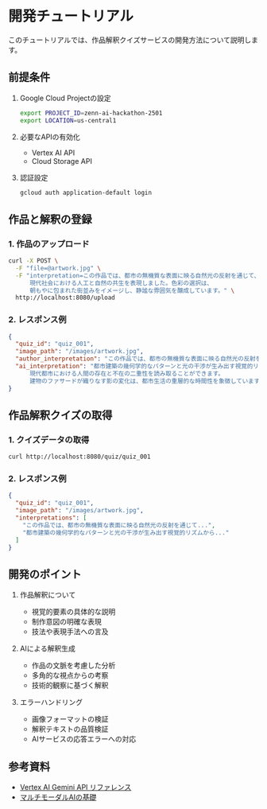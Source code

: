 # 開発チュートリアル

このチュートリアルでは、作品解釈クイズサービスの開発方法について説明します。

## 前提条件

1. Google Cloud Projectの設定
   ```bash
   export PROJECT_ID=zenn-ai-hackathon-2501
   export LOCATION=us-central1
   ```

2. 必要なAPIの有効化
   - Vertex AI API
   - Cloud Storage API

3. 認証設定
   ```bash
   gcloud auth application-default login
   ```

## 作品と解釈の登録

### 1. 作品のアップロード

```bash
curl -X POST \
  -F "file=@artwork.jpg" \
  -F "interpretation=この作品では、都市の無機質な表面に映る自然光の反射を通じて、
      現代社会における人工と自然の共生を表現しました。色彩の選択は、
      朝もやに包まれた街並みをイメージし、静謐な雰囲気を醸成しています。" \
  http://localhost:8080/upload
```

### 2. レスポンス例

```json
{
  "quiz_id": "quiz_001",
  "image_path": "/images/artwork.jpg",
  "author_interpretation": "この作品では、都市の無機質な表面に映る自然光の反射を通じて...",
  "ai_interpretation": "都市建築の幾何学的なパターンと光の干渉が生み出す視覚的リズムから、
      現代都市における人間の存在と不在の二重性を読み取ることができます。
      建物のファサードが織りなす影の変化は、都市生活の重層的な時間性を象徴しています。"
}
```

## 作品解釈クイズの取得

### 1. クイズデータの取得

```bash
curl http://localhost:8080/quiz/quiz_001
```

### 2. レスポンス例

```json
{
  "quiz_id": "quiz_001",
  "image_path": "/images/artwork.jpg",
  "interpretations": [
    "この作品では、都市の無機質な表面に映る自然光の反射を通じて...",
    "都市建築の幾何学的なパターンと光の干渉が生み出す視覚的リズムから..."
  ]
}
```

## 開発のポイント

1. 作品解釈について
   - 視覚的要素の具体的な説明
   - 制作意図の明確な表現
   - 技法や表現手法への言及

2. AIによる解釈生成
   - 作品の文脈を考慮した分析
   - 多角的な視点からの考察
   - 技術的観察に基づく解釈

3. エラーハンドリング
   - 画像フォーマットの検証
   - 解釈テキストの品質検証
   - AIサービスの応答エラーへの対応

## 参考資料

- [Vertex AI Gemini API リファレンス](https://cloud.google.com/vertex-ai/docs/reference)
- [マルチモーダルAIの基礎](https://cloud.google.com/blog/products/ai-machine-learning)
